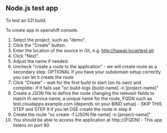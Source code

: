 Node.js test app
----------------
To test an S2I build.

To create app in openshift console.

1. Select the project, such as "demo".
2. Click the "Create" button.
3. Enter the location of the source in Git, e.g. http://hawaii.local/test.git
4. Click "Next".
5. Adjust the name if needed.
6. Uncheck "create a route to the application" - we will create route as a secondary step. OPTIONAL if you have your subdomain setup correctly you can let it create the route
7. Click  "Create" - wait for the first build to start (on its own) and complete- if it fails use "oc build-logs [build-name] -n [project-name]"
8. Create a JSON file to define the route changing the relevant fields to match th service name, a unique name for the route, FQDN such as test.cloudapps.example.com (depends on your BIND setup) - SKIP THIS STEP and STEP 9 if you let OSE create the route in step 6
9. Create the route "oc create -f [JSON file name] -n [project-name]"
10. You should be able to access the application at http://[FQDN] - This app listens on port 80
